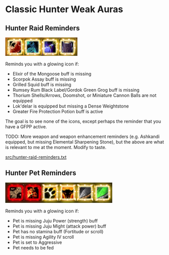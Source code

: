 # Classic Hunter Weak Auras

## Hunter Raid Reminders

![Preview](/img/hunter-raid-reminders.png?raw=true)

Reminds you with a glowing icon if:

- Elixir of the Mongoose buff is missing
- Scorpok Assay buff is missing
- Grilled Squid buff is missing
- Rumsey Rum Black Label/Gordok Green Grog buff is missing
- Thorium Shells/Arrows, Doomshot, or Miniature Cannon Balls are not equipped
- Lok'delar is equipped but missing a Dense Weightstone
- Greater Fire Protection Potion buff is active

The goal is to see none of the icons, except perhaps the reminder that
you have a GFPP active.

TODO: More weapon and weapon enhancement reminders (e.g. Ashkandi
equipped, but missing Elemental Sharpening Stone), but the above are
what is relevant to me at the moment.  Modify to taste.

[src/hunter-raid-reminders.txt](src/hunter-raid-reminders.txt)

## Hunter Pet Reminders

![Preview](/img/hunter-pet-reminders.png?raw=true)

Reminds you with a glowing icon if:

- Pet is missing Juju Power (strength) buff
- Pet is missing Juju Might (attack power) buff
- Pet has no stamina buff (Fortitude or scroll)
- Pet is missing Agility IV scroll
- Pet is set to Aggressive
- Pet needs to be fed

